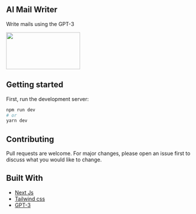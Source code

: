## AI Mail Writer
Write mails using the GPT-3

<img src="./frontend\public\screenshots\ss1.jpg" width="200" height="100">


## Getting started
First, run the development server:

```bash
npm run dev
# or
yarn dev
```
## Contributing

Pull requests are welcome. For major changes, please open an issue first to discuss what you would like to change.

## Built With

- [Next Js](https://nextjs.org/)
- [Tailwind css](https://tailwindcss.com/)
- [GPT-3](https://openai.com/api/)